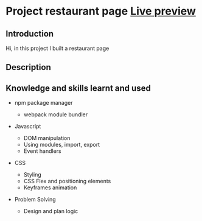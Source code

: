 
# Project restaurant page [Live preview](https://lancedang64.github.io/project_restaurant-page/)

## Introduction
Hi, in this project I built a restaurant page
## Description



## Knowledge and skills learnt and used
- npm package manager
  - webpack module bundler

- Javascript
  - DOM manipulation
  - Using modules, import, export
  - Event handlers

- CSS
  - Styling
  - CSS Flex and positioning elements
  - Keyframes animation
  
- Problem Solving
  - Design and plan logic

